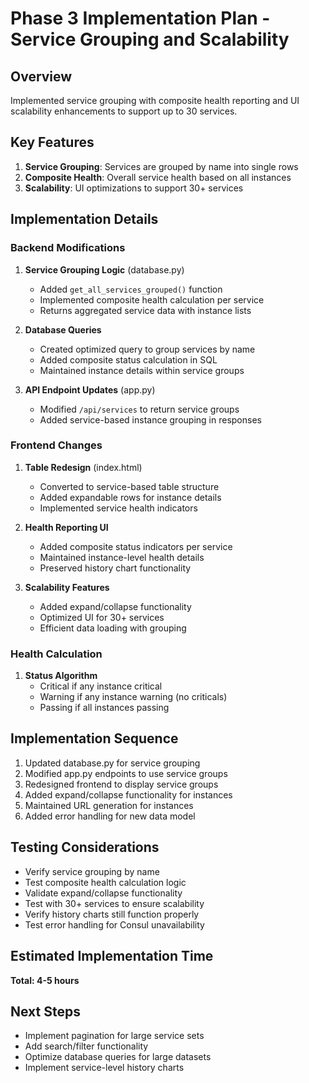 # Phase 3 Implementation Plan - Service Grouping and Scalability

## Overview
Implemented service grouping with composite health reporting and UI scalability enhancements to support up to 30 services.

## Key Features
1. **Service Grouping**: Services are grouped by name into single rows
2. **Composite Health**: Overall service health based on all instances
3. **Scalability**: UI optimizations to support 30+ services

## Implementation Details

### Backend Modifications
1. **Service Grouping Logic** (database.py)
   - Added `get_all_services_grouped()` function
   - Implemented composite health calculation per service
   - Returns aggregated service data with instance lists

2. **Database Queries**
   - Created optimized query to group services by name
   - Added composite status calculation in SQL
   - Maintained instance details within service groups

3. **API Endpoint Updates** (app.py)
   - Modified `/api/services` to return service groups
   - Added service-based instance grouping in responses

### Frontend Changes
1. **Table Redesign** (index.html)
   - Converted to service-based table structure
   - Added expandable rows for instance details
   - Implemented service health indicators

2. **Health Reporting UI**
   - Added composite status indicators per service
   - Maintained instance-level health details
   - Preserved history chart functionality

3. **Scalability Features**
   - Added expand/collapse functionality
   - Optimized UI for 30+ services
   - Efficient data loading with grouping

### Health Calculation
1. **Status Algorithm**
   - Critical if any instance critical
   - Warning if any instance warning (no criticals)
   - Passing if all instances passing

## Implementation Sequence
1. Updated database.py for service grouping
2. Modified app.py endpoints to use service groups
3. Redesigned frontend to display service groups
4. Added expand/collapse functionality for instances
5. Maintained URL generation for instances
6. Added error handling for new data model

## Testing Considerations
- Verify service grouping by name
- Test composite health calculation logic
- Validate expand/collapse functionality
- Test with 30+ services to ensure scalability
- Verify history charts still function properly
- Test error handling for Consul unavailability

## Estimated Implementation Time
**Total: 4-5 hours**

## Next Steps
- Implement pagination for large service sets
- Add search/filter functionality
- Optimize database queries for large datasets
- Implement service-level history charts
